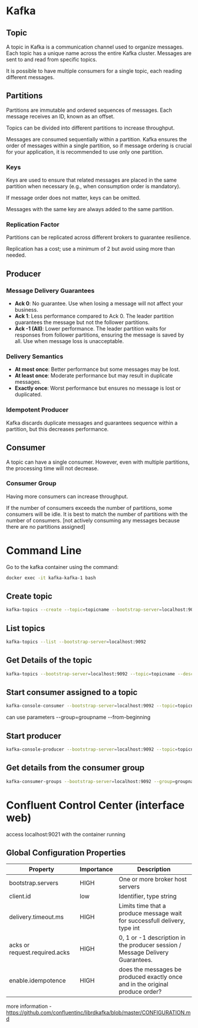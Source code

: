 # Kafka 

## Topic 

A topic in Kafka is a communication channel used to organize messages. Each topic has a unique name across the entire Kafka cluster. Messages are sent to and read from specific topics.

It is possible to have multiple consumers for a single topic, each reading different messages.

## Partitions 

Partitions are immutable and ordered sequences of messages. Each message receives an ID, known as an offset.

Topics can be divided into different partitions to increase throughput.

Messages are consumed sequentially within a partition. Kafka ensures the order of messages within a single partition, so if message ordering is crucial for your application, it is recommended to use only one partition.

### Keys 

Keys are used to ensure that related messages are placed in the same partition when necessary (e.g., when consumption order is mandatory).

If message order does not matter, keys can be omitted.

Messages with the same key are always added to the same partition.

### Replication Factor 

Partitions can be replicated across different brokers to guarantee resilience.

Replication has a cost; use a minimum of 2 but avoid using more than needed.

## Producer 

### Message Delivery Guarantees 

- **Ack 0**: No guarantee. Use when losing a message will not affect your business.
- **Ack 1**: Less performance compared to Ack 0. The leader partition guarantees the message but not the follower partitions.
- **Ack -1 (All)**: Lower performance. The leader partition waits for responses from follower partitions, ensuring the message is saved by all. Use when message loss is unacceptable.

### Delivery Semantics 

- **At most once**: Better performance but some messages may be lost.
- **At least once**: Moderate performance but may result in duplicate messages.
- **Exactly once**: Worst performance but ensures no message is lost or duplicated.

### Idempotent Producer

Kafka discards duplicate messages and guarantees sequence within a partition, but this decreases performance.

## Consumer 

A topic can have a single consumer. However, even with multiple partitions, the processing time will not decrease.

### Consumer Group

Having more consumers can increase throughput.

If the number of consumers exceeds the number of partitions, some consumers will be idle. It is best to match the number of partitions with the number of consumers.
[not actively consuming any messages because there are no partitions assigned]


# Command Line 

Go to the kafka container using the command: 
```` Bash
docker exec -it kafka-kafka-1 bash
```` 

## Create topic 

```` Bash
kafka-topics --create --topic=topicname --bootstrap-server=localhost:9092 --partitions=3
````

## List topics

```` Bash
kafka-topics --list --bootstrap-server=localhost:9092
````

## Get Details of the topic

```` Bash
kafka-topics --bootstrap-server=localhost:9092 --topic=topicname --describe
````

## Start consumer assigned to a topic 

```` Bash
kafka-console-consumer --bootstrap-server=localhost:9092 --topic=topicname
````
can use parameters 
    --group=groupname
    --from-beginning

## Start producer 

```` Bash
kafka-console-producer --bootstrap-server=localhost:9092 --topic=topicname
````

## Get details from the consumer group 

```` Bash
kafka-consumer-groups --bootstrap-server=localhost:9092 --group=groupname --describe
````

# Confluent Control Center (interface web)

access localhost:9021 with the container running


## Global Configuration Properties 


Property                          | Importance | Description
----------------------------------|------------|--------------------------------------------------------------------------
bootstrap.servers                 | HIGH       | One or more broker host servers
client.id                         | low        | Identifier, type string 
delivery.timeout.ms               | HIGH       | Limits time that a produce message wait for successfull delivery, type int
acks or request.required.acks	  | HIGH       | 0, 1 or -1 description in the producer session / Message Delivery Guarantees.
enable.idempotence                | HIGH       | does the messages be produced exactly once and in the original produce order? 

more information - https://github.com/confluentinc/librdkafka/blob/master/CONFIGURATION.md


